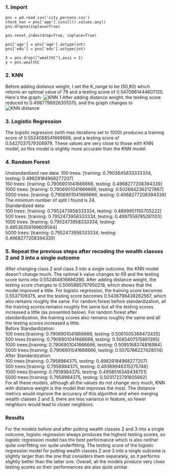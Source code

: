 ### 1. Import
```
pns = pd.read_csv('city_persons.csv')
check_nan = pns['age'].isnull().values.any()
pns.dropna(inplace=True)

pns.reset_index(drop=True, inplace=True)

pns['age'] = pns['age'].astype(int)
pns['edu'] = pns['edu'].astype(int)

X = pns.drop(["wealthC"],axis = 1)
y = pns.wealthC
```
### 2. KNN
Before adding distance weight, I set the K_range to be (50,80) which returns an optimal value of 79 and a testing score of 0.5470961444607125. Here's the graph:
![KNN 1](https://user-images.githubusercontent.com/78099480/115983887-949f8a00-a5d6-11eb-9218-068ccb9d3604.png)
After adding distance weight, the testing score reduced to 0.4987798926305515, and the graph changes to 
![KNN distance](https://user-images.githubusercontent.com/78099480/115984011-56ef3100-a5d7-11eb-9b71-7a1dda204443.png)
### 3. Logistic Regression
The logistic regression (with max iterations set to 1000) produces a training score of 0.5524088541666666, and a testing score of 0.5427037579306979. These values are very close to those with KNN model, so this model is slightly more accurate than the KNN model. 
### 4. Random Forest
Unstandardized raw data:
100 trees: [training: 0.7903645833333334, testing: 0.49829184968277207]   
150 trees: [training: 0.7906901041666666, testing: 0.4968277208394339]    
1000 trees: [training: 0.7906901041666666, testing: 0.5026842362127867]   
5000 trees: [training: 0.7906901041666666, testing: 0.4968277208394339]   
The minimum number of split I found is 24.    
Standardized data:    
100 trees: [training: 0.7952473958333334, testing: 0.4899951195705222]    
500 trees: [training: 0.7952473958333334, testing: 0.4997559785261103]    
1000 trees: [training: 0.7952473958333334, testing: 0.49536359199609564]   
5000 trees: [training: 0.7952473958333334, testing: 0.4968277208394339]    
### 5. Repeat the previous steps after recoding the wealth classes 2 and 3 into a single outcome
After changing class 2 and class 3 into a single outcome, the KNN model doesn't change much. The optimal k value changes to 69 and the testing score turns into 0.552464616886286. After adding distance weight, the testing score changes to 0.5065885797950219, which shows that the model improved a little. For logistic regression, the training score becomes 0.5537109375, and the testing score becomes 0.5436798438262567, which also remains roughly the same. For random forest before standardization, all the training scores remains roughly the same but all the testing scores increased a little (as presented below). For random forest after standardization, the training scores also remains roughly the same and all the testing scores increased a little.   
Before Standardization:   
100 trees:[training: 0.7906901041666666, testing: 0.5061005368472425]   
500 trees:[training: 0.7906901041666666, testing: 0.5085407515861395]   
1000 trees:[training: 0.7906901041666666, testing: 0.5095168374816984]    
5000 trees:[training: 0.7906901041666666, testing: 0.5070766227428014]    
After Standardization:    
100 trees:[training: 0.7958984375, testing: 0.49829184968277207]    
500 trees:[training: 0.7958984375, testing: 0.49389946315275746]    
1000 trees:[training: 0.7958984375, testing: 0.4958516349438751]    
5000 trees:[training: 0.7958984375, testing: 0.5031722791605662]    
For all these models, although all the values do not change very much, KNN with distance weight is the model that improves the most. The distance metrics would improve the accuracy of this algorithm and when merging wealth classes 2 and 3, there are less variance in feature, so fewer neighbors would lead to closer neighbors. 
### Results
For the models before and after putting wealth classes 2 and 3 into a single outcome, logistic regression always produces the highest testing scores, so logistic regression model has the best performance which is also neither quite overfitting nor quite underfitting. The testing score of the logistic regression model for putting wealth classes 2 and 3 into a single outcome is slightly larger than the one that considers them seperately, so it performs slightly better than the latter one. Overall, all the models produce very close testing scores so their performances are also quite similar.
